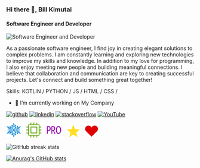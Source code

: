 ### Hi there 👋, Bill Kimutai
#### Software Engineer and Developer
![Software Engineer and Developer](https://arturssmirnovs.github.io/github-profile-readme-generator/images/banner.png)

As a passionate software engineer, I find joy in creating elegant solutions to complex problems. I am constantly learning and exploring new technologies to improve my skills and knowledge. In addition to my love for programming, I also enjoy meeting new people and building meaningful connections. I believe that collaboration and communication are key to creating successful projects. Let's connect and build something great together!

Skills: KOTLIN / PYTHON / JS / HTML / CSS / 

- 🔭 I’m currently working on My Company 


[<img src='https://cdn.jsdelivr.net/npm/simple-icons@3.0.1/icons/github.svg' alt='github' height='40'>](https://github.com/AmazingMrBill)  [<img src='https://cdn.jsdelivr.net/npm/simple-icons@3.0.1/icons/linkedin.svg' alt='linkedin' height='40'>](https://www.linkedin.com/in/BillKimutai/)  [<img src='https://cdn.jsdelivr.net/npm/simple-icons@3.0.1/icons/stackoverflow.svg' alt='stackoverflow' height='40'>](https://stackoverflow.com/users/AmazingMrBill)  [<img src='https://cdn.jsdelivr.net/npm/simple-icons@3.0.1/icons/youtube.svg' alt='YouTube' height='40'>](https://www.youtube.com/channel/AmazingMrBill)  

<a href='https://archiveprogram.github.com/'><img src='https://raw.githubusercontent.com/acervenky/animated-github-badges/master/assets/acbadge.gif' width='40' height='40'></a> <a href='https://docs.github.com/en/developers'><img src='https://raw.githubusercontent.com/acervenky/animated-github-badges/master/assets/devbadge.gif' width='40' height='40'></a> <a href='https://github.com/pricing'><img src='https://raw.githubusercontent.com/acervenky/animated-github-badges/master/assets/pro.gif' width='40' height='40'></a> <a href='https://stars.github.com/'><img src='https://raw.githubusercontent.com/acervenky/animated-github-badges/master/assets/starbadge.gif' width='35' height='35'></a> <a href='https://docs.github.com/en/github/supporting-the-open-source-community-with-github-sponsors'><img src='https://raw.githubusercontent.com/acervenky/animated-github-badges/master/assets/sponsorbadge.gif' width='35' height='35'></a> 

![GitHub streak stats](https://streak-stats.demolab.com/?user=AmazingMrBill)  


[![Anurag's GitHub stats](https://github-readme-stats.vercel.app/api?username=AmazingMrBill)](https://github.com/anuraghazra/github-readme-stats)




